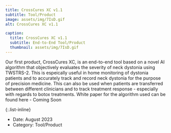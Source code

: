 ```yaml
---
title: CrossCures XC v1.1
subtitle: Tool/Product
image: assets/img/7IsD.gif
alt: CrossCures XC v1.1

caption:
  title: CrossCures XC v1.1
  subtitle: End-to-End Tool/Product
  thumbnail: assets/img/7IsD.gif
---
```

Our first product, CrossCures XC, is an end-to-end tool based on a novel AI algorithm that objectively evaluates the severity of neck dystonia using TWSTRS-2. This is espeically useful in home monitoring of dystonia patients and to accurately track and record neck dystonia for the purpose of precision medicine. This can also be used when patients are transferred between different clinicians and to track treatment response - especially with regards to botox treatments. White paper for the algorithm used can be found here - Coming Soon

{:.list-inline}
- Date: August 2023
- Category: Tool/Product

